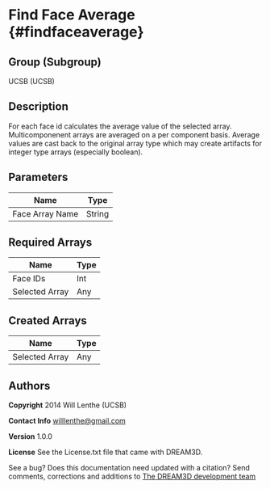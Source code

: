 Find Face Average {#findfaceaverage}
=====

## Group (Subgroup) ##
UCSB (UCSB)


## Description ##
For each face id calculates the average value of the selected array. Multicomponenent arrays are averaged on a per component basis. Average values are cast back to the original array type which may create artifacts for integer type arrays (especially boolean).


## Parameters ##
| Name             | Type |
|------------------|------|
| Face Array Name| String |
  

## Required Arrays ##
| Name| Type |
|------|------|
| Face IDs| Int |    
| Selected Array | Any |       


## Created Arrays ##
| Name| Type |
|------|------| 
| Selected Array | Any |   

## Authors ##

**Copyright** 2014 Will Lenthe (UCSB)

**Contact Info** willlenthe@gmail.com

**Version** 1.0.0

**License**  See the License.txt file that came with DREAM3D.



See a bug? Does this documentation need updated with a citation? Send comments, corrections and additions to [The DREAM3D development team](mailto:dream3d@bluequartz.net?subject=Documentation%20Correction)
